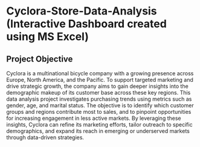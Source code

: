 # Cyclora-Store-Data-Analysis (Interactive Dashboard created using MS Excel)
## Project Objective
Cyclora is a multinational bicycle company with a growing presence across Europe, North America, and the Pacific. To support targeted marketing and drive strategic growth, the company aims to gain deeper insights into the demographic makeup of its customer base across these key regions.
This data analysis project investigates purchasing trends using metrics such as gender, age, and marital status. The objective is to identify which customer groups and regions contribute most to sales, and to pinpoint opportunities for increasing engagement in less active markets.
By leveraging these insights, Cyclora can refine its marketing efforts, tailor outreach to specific demographics, and expand its reach in emerging or underserved markets through data-driven strategies.

